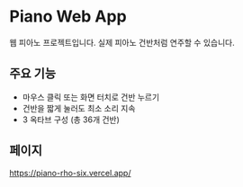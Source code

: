# Piano Web App
웹 피아노 프로젝트입니다.
실제 피아노 건반처럼 연주할 수 있습니다.

## 주요 기능
- 마우스 클릭 또는 화면 터치로 건반 누르기
- 건반을 짧게 눌러도 최소 소리 지속
- 3 옥타브 구성 (총 36개 건반)


## 페이지
https://piano-rho-six.vercel.app/
